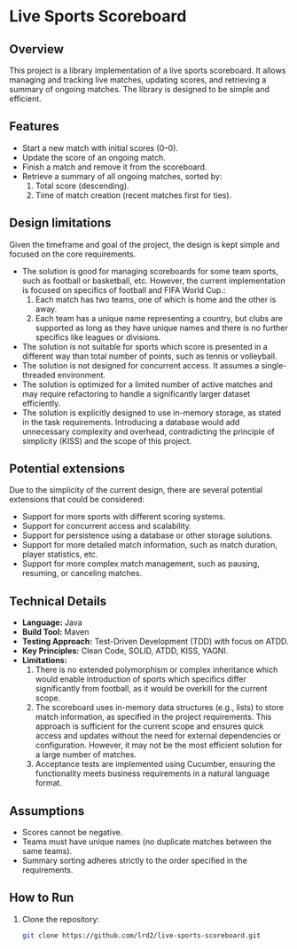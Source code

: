 # Live Sports Scoreboard

## Overview

This project is a library implementation of a live sports scoreboard. It allows managing and tracking live matches,
updating scores, and retrieving a summary of ongoing matches. The library is designed to be simple and efficient.

## Features

- Start a new match with initial scores (0–0).
- Update the score of an ongoing match.
- Finish a match and remove it from the scoreboard.
- Retrieve a summary of all ongoing matches, sorted by:
    1. Total score (descending).
    2. Time of match creation (recent matches first for ties).

## Design limitations

Given the timeframe and goal of the project, the design is kept simple and focused on the core requirements.
- The solution is good for managing scoreboards for some team sports, such as football or basketball, etc. However, the current
  implementation is focused on specifics of football and FIFA World Cup.:
    1. Each match has two teams, one of which is home and the other is away.
    2. Each team has a unique name representing a country, but clubs are supported as long as they have unique names and there is no further specifics like leagues or divisions.
- The solution is not suitable for sports which score is presented in a different way than total number of points, such as tennis or volleyball.
- The solution is not designed for concurrent access. It assumes a single-threaded environment.
- The solution is optimized for a limited number of active matches and may require refactoring to handle a significantly larger dataset efficiently.
- The solution is explicitly designed to use in-memory storage, as stated in the task requirements. Introducing a database would add unnecessary complexity and overhead, contradicting the principle of simplicity (KISS) and the scope of this project.

## Potential extensions

Due to the simplicity of the current design, there are several potential extensions that could be considered:
- Support for more sports with different scoring systems.
- Support for concurrent access and scalability.
- Support for persistence using a database or other storage solutions.
- Support for more detailed match information, such as match duration, player statistics, etc.
- Support for more complex match management, such as pausing, resuming, or canceling matches.

## Technical Details

- **Language:** Java
- **Build Tool:** Maven
- **Testing Approach:** Test-Driven Development (TDD) with focus on ATDD.
- **Key Principles:** Clean Code, SOLID, ATDD, KISS, YAGNI.
- **Limitations:** 
    1. There is no extended polymorphism or complex inheritance which would enable introduction of sports which specifics differ significantly from football, as it would be overkill for the current scope.
    2. The scoreboard uses in-memory data structures (e.g., lists) to store match information, as specified in the project requirements. This approach is sufficient for the current scope and ensures quick access and updates without the need for external dependencies or configuration. However, it may not be the most efficient solution for a large number of matches.
    3. Acceptance tests are implemented using Cucumber, ensuring the functionality meets business requirements in a natural language format.

## Assumptions

- Scores cannot be negative.
- Teams must have unique names (no duplicate matches between the same teams).
- Summary sorting adheres strictly to the order specified in the requirements.

## How to Run

1. Clone the repository:
   ```bash
   git clone https://github.com/lrd2/live-sports-scoreboard.git
